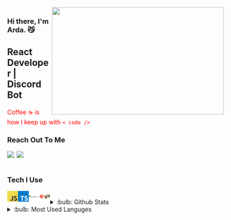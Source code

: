 <img src="https://media.giphy.com/media/cLBAke8IJbxmEqGdrf/giphy.gif" align="right" width="400" height="250">

### Hi there, I'm Arda. :smirk_cat:

## React Developer | Discord Bot

<font color="red"> Coffee ☕ is how I keep up with `< code />`</font>

### Reach Out To Me

[<img width="22" src="https://unpkg.com/simple-icons@v6/icons/discord].svg" align="left" />][discord]
[<img width="22" src="https://unpkg.com/simple-icons@v6/icons/instagram].svg" align="left" />][instagram]

<br />
<br />

### Tech I Use

<img align="left" src="https://raw.githubusercontent.com/github/explore/80688e429a7d4ef2fca1e82350fe8e3517d3494d/topics/javascript/javascript.png" width="25" height="25">
<img align="left"  src="https://raw.githubusercontent.com/github/explore/80688e429a7d4ef2fca1e82350fe8e3517d3494d/topics/typescript/typescript.png" width="25" height="25">
<img align="left"  src="https://raw.githubusercontent.com/github/explore/80688e429a7d4ef2fca1e82350fe8e3517d3494d/topics/mongodb/mongodb.png" width="25" height="25">
<img align="left"  src="https://raw.githubusercontent.com/github/explore/80688e429a7d4ef2fca1e82350fe8e3517d3494d/topics/git/git.png" width="25" height="25">

<br />

<details>
<summary>:bulb: Github Stats</summary>
<img src="https://github-readme-stats.vercel.app/api?username=Lewanch&theme=radical" >
</details>

<details>
<summary>:bulb: Most Used Languges</summary>
<img src="https://github-readme-stats.vercel.app/api/top-langs/?username=Lewanch&layout=compact" >
</details>

[discord]: https://discord.gg/249
[instagram]: https://www.instagram.com/ardakeskinvl
